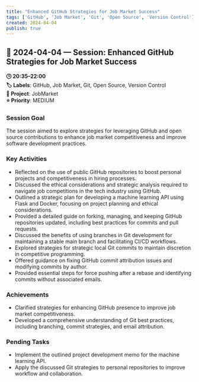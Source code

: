 ```yaml
---
title: "Enhanced GitHub Strategies for Job Market Success"
tags: ['GitHub', 'Job Market', 'Git', 'Open Source', 'Version Control']
created: 2024-04-04
publish: true
---
```


## 📅 2024-04-04 — Session: Enhanced GitHub Strategies for Job Market Success

**🕒 20:35–22:00**  
**🏷️ Labels**: GitHub, Job Market, Git, Open Source, Version Control  
**📂 Project**: JobMarket  
**⭐ Priority**: MEDIUM  


### Session Goal
The session aimed to explore strategies for leveraging GitHub and open source contributions to enhance job market competitiveness and improve software development practices.

### Key Activities
- Reflected on the use of public GitHub repositories to boost personal projects and competitiveness in hiring processes.
- Discussed the ethical considerations and strategic analysis required to navigate job competitions in the tech industry using GitHub.
- Outlined a strategic plan for developing a machine learning API using Flask and Docker, focusing on project planning and ethical considerations.
- Provided a detailed guide on forking, managing, and keeping GitHub repositories updated, including best practices for commits and pull requests.
- Discussed the benefits of using branches in Git development for maintaining a stable main branch and facilitating CI/CD workflows.
- Explored strategies for strategic local Git commits to maintain discretion in competitive programming.
- Offered guidance on fixing GitHub commit attribution issues and modifying commits by author.
- Provided essential steps for force pushing after a rebase and identifying commits without associated emails.

### Achievements
- Clarified strategies for enhancing GitHub presence to improve job market competitiveness.
- Developed a comprehensive understanding of Git best practices, including branching, commit strategies, and email attribution.

### Pending Tasks
- Implement the outlined project development memo for the machine learning API.
- Apply the discussed Git strategies to personal repositories to improve workflow and collaboration.
